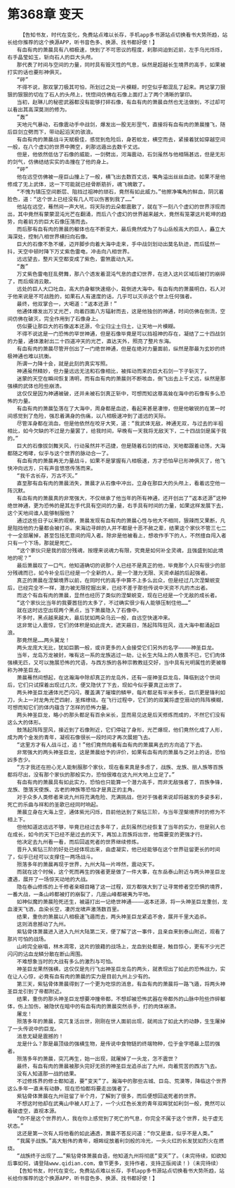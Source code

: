 # 第368章 变天
        【告知书友，时代在变化，免费站点难以长存，手机app多书源站点切换看书大势所趋，站长给你推荐的这个换源APP，听书音色多、换源、找书都好使！】
       有血有肉的萧晨具有八相极速，快到了不可思议的程度，刹那间迫到近前，左手乌光烁烁，右手晶莹如玉，斩向石人的巨大头颅。
       那代表了时间与空间的力量，同时具有毁灭性的气息，纵然是超越长生境界的高手，如果被打实的话也要形神俱灭。
       “砰”
       不得不说，那双掌刀极其可怕，所划过之处一片模糊，时空似乎都混乱了起来。两记掌刀狠狠的狠狠的切在了石人的头颅上，恍惚间仿佛在石像上面打上了两个清晰的掌印。
       当初，赵琳儿的秘密武器都没有能够打碎石像，有血有肉的萧晨自然也无法做到，不过却可以看出其高深莫测的修为。
       “轰”
       天地元气暴动，石像震动手中战剑，爆发出一股无形罡气，直接将有血有肉的萧晨撞飞，随后巨剑立劈而下，带动起滔天的骇浪。
       有血有肉的萧晨战斗天赋极佳，感觉到危险后，身若蛟龙，横空而去，紧接着犹如穿越空间一般，在八个虚幻的世界中腾空，刹那远遁出去数千丈远。
       但是，他依然低估了石像的威能，一剑劈出，河海震动，石剑虽然与他相隔甚远，但是无形的剑气，仿佛结结实实的击撞在了他的身上。
       “砰”
       他在远空仿佛被一座巨山撞上了一般，横飞出去数百丈远，嘴角溢出丝丝血迹。如果不是他修成了无上武体，这一下可能就已经骨断筋折，魂飞魄散了。
       “不愧为镇压空间断层、阻挡过祖神的顽石，竟然有如此威力。”他擦净嘴角的鲜血，阴沉着脸色，道：“这个世上已经没有几人可以伤害到我了……”
       他站在远空，蓦然间一声大吼，将天际的云朵都震散了，就在下一刻八个虚幻的世界浮现而出，其中竟然有蒙蒙混沌光芒在翻涌，而后八个虚幻的世界越来越大，竟然有笼罩这片乾坤的趋势，向着前方的巨大石像压落而去。
       而后那有血有肉的萧晨的躯体也在不断变大，最后竟然成为了与山岳般高大的巨人，矗立大海深处，控制八相世界横扫向石像。
       巨大的石像不急不缓，迈开脚步向着大海中走来，手中战剑划动出莫名轨迹，而后猛然一抖，天空中顿时降下万丈紫色雷电，冲击向八相世界。
       远远望去，整片天空都变成了紫色，雷煞震动九天。
       “轰”
       万丈紫色雷电狂乱劈舞，那八个透发着混沌气息的虚幻世界，在进入这片区域后被打的崩碎了，而后烟消云散。
       远处的巨人大口吐血，高大的身躯快速缩小，栽倒进大海中。有血有肉的萧晨明白，石人对于他来说是不可战胜的，如果石人有速度的话，几乎可以灭杀这个世上任何强者。
       最终，他双掌合一，大喝道：“返本还源！”
       他通体爆发出万丈光芒，向着四面八方辐射而去，这是他独创的神通，时间仿佛在倒流，空间仿佛在破灭，完全作用到了石像身上。
       仿似要让那巨大的石像返本还源，令尘归尘土归土，让天地一片模糊。
       不得不说这是一门恐怖的罕世神通，但是石像毕竟是可以挡祖神的存在，凝结了二十四战剑的力量，通体激射出二十四道冲天的光芒，直达天外，照亮了整片东海。
       有血有肉的萧晨尽管开创出了一门绝世神通，但是在绝对力量面前，纵然是那最为玄妙的终极神通也难以抗衡。
       所谓一力降十会，就是此刻的真实写照。
       神通虽然精妙，但力量远远无法和石像相比，被挥动而来的巨大石剑一下子斩灭了。
       迷蒙的天空在瞬间恢复清明，而有血有肉的萧晨则不断咳血，倒飞出去上千丈远，纵然是那强横的武体也险些崩溃。
       这仅仅是因为神通被破，还并未被石剑真正斩中，可想而知这尊高耸在海中的石像有多么恐怖的力量。
       有血有肉的萧晨坠落在了大海中，周身都是血迹，看起来甚是凄惨，但是他敏锐的在第一时间感觉到了危险，强忍着满身的伤痛，以八相极速冲到了遥远的天际。
       尽管浑身都在淌血，但是他依然在咬牙大笑，道：“我武体无敌，神通无双，与过去的半祖相比，如今欠缺的不过是力量罢了，给我时间，早晚有一天我将无敌天下，二十四战剑是属于我的。”
       巨大的石像拔剑舞天风，行动虽然并不迅捷，但是随着石剑的挥动，天地都跟着动荡，大海都随之咆哮，似乎与这个世界的脉动合一了。
       有血有肉的萧晨再无力量战斗，如果不是掌握有八相极速，方才恐怕早已形神俱灭了，他飞快冲向远方，只有声音悠悠传荡而来。
       “我千古长存，万古不灭。”
       直至那有血有肉的萧晨消失，萧晨才从石像中冲出，立身在那巨大的头颅上，看着远空他一阵沉默。
       有血有肉的萧晨真的非常强大，不仅继承了他当年的所有神通，还开创出了“返本还源”这种绝世神通，更为恐怖的是其左手代具有空间的力量，右手具有时间的力量，如果这样发展下去，这个天地间谁人能够制服他？
       通过这些日子以来的观察，萧晨发现有血有肉的萧晨心性与他大不相同，狠辣而又果断，凡是阻挡他的力量都会被打杀。来海边寻衅的人并不都是十恶不赦之辈，结果这个家伙不管三七二十一全部屠掉，甚至包括无意间的闯入者。除非是他被看上，想收作手下的人，不然擅自闯入者只有一个下场，那就是死亡。
       “这个家伙只是我的部分残魂，按理来说魂力有限，究竟是如何补全灵魂，且强盛到如此境地的呢？”
       最后萧晨叹了一口气，他知道确切的说那个人已经不是真正的他，毕竟那个人只有很少的部分残魂而已，如今补全后已经是一个全新的人，是一个潜力无限、天资卓越的后起强者。
       真正的萧晨在涅槃境界以前，在同时代的高手中算不上多么出众，但是经过几次涅槃蜕变后，已经完全不一样，潜力被无限挖掘出来，已经不差于那些传说中天资不凡的杰出者。
       而这个有血有肉的萧晨，显然也经历了类似的涅槃蜕变，现在已经是一个无敌的成长者。
       “这个家伙比当年的我要嚣狂的太多了，不过确实很少有人能够压制住他……”
       就在这时远空出现两个黑点，当下萧晨隐入了石像中。
       不多时，黑点越来越大，最后犹如两朵乌云一般，自远空快速冲来。
       这非常让人震惊，它们的体积是如此庞大，遮天蔽日，荡起阵阵狂风，连大海中都涌起巨浪。
       那竟然是……两头翼龙！
       两头龙庞大无比，犹如巨鹏一般，或许更多的人会接受它们另外的名字————神圣巨龙。
       当年，龙岛万龙被封，唯有这一系的龙族逃过一劫，让长生大陆上的人敬畏不已，它们肉体强横无匹，又可以施展恐怖的咒语，与西方族的各种宗教教廷交好，当中具有光明属性的更被尊称为神圣巨龙。
       萧晨蓦然间想起，在这瀚海中除却真正的龙岛外，还有一座神圣巨龙岛，降临到这个世间后，它们只试探着出现过几次，便又隐伏了下去，现如今似乎要真正出世了。
       两头神圣巨龙通体光芒闪闪，覆盖满了璀璨的鳞甲，每片都足有半米多长，巨爪更是锋利如刀，头上一对龙角光芒四射，圣辉缭绕。在飞行过程中，它们的的双翼将虚空扇动的阵阵模糊，可想而知它们的体内蕴含了怎样的恐怖力量。
       两头神圣巨龙，略小的那头都足有百余米长，显而易见这是后天修炼而成的，不然它们没有这么大的体形。
       鼓荡起阵阵罡风，接近到了石像附近，它们停驻了身形，光芒爆现，他们竟然化成了人形，成为两个金发的青年，凝视石像很长一段时间才再次展翅飞去。
       “这里方才有人战斗过，追！”他们竟然向着有血有肉的萧晨离去的方向追了下去。
       非常强大的两头神圣巨龙，这是萧晨给予的评价，如果有血有肉的萧晨与之对上的话，恐怕凶多吉少。
       “方才我还在担心无人能制服那个家伙，现在看来真是多虑了，战族、龙族、丽人族等百族都将尽出，没有那个家伙的那般实力，恐怕很难在这九州大地上立足了。”
       有血有肉的萧晨具有如此实力，恐怕也只能算一个潜力高手，而非无敌强者了，百族争锋，龙族、堕落天使族、古老的神族等恐怕才是真正的主角。
       对于众多人类修者来说九州将充满危险、充满挑战，但对于强者来说却将越发的多姿多彩，死亡的乐曲与祥和的圣歌已经同时响起。
       萧晨立身在大海上空，通体紫光闪烁，目前他达到了紫钻三阶，与当年涅槃境界时的修为不相上下。
       但他知道这远远不够，毕竟已经过去多年了，此刻虽然已经恢复了当年的实力，但是别人也在成长，如今的天下已经不是过去的天下，再加上百族将出世，他需要变的更强才行。
       他决定去九州看一看，而后回返死者的世界继续修炼。
       晋升入紫钻三阶的好处已经体现出来，由虚凝实，他已经能够在这个世界驻留更长的时间了，似乎已经可以支撑住一两场战斗。
       殒落多年的萧晨再现于世界，九州大陆一片哗然，震动天下。
       而就在这个时候，这个死而再生的强者更是做了一件大事，在东岳泰山附近与两头神圣巨龙遭遇，展开了一场惊天动地的大战。
       隐在泰山修炼的上千修者亲眼目睹了这一过程，双方都强大到了让寻常修者空恐惧的境界，一番大战，一条山岭都被打的崩裂了，几座山峰都被夷为平地。
       如神似魔的萧晨险死还生，被逼打出一记绝世神通————返本还源，将一头神圣巨龙重创，龙血漫天飞洒，血染长空，凄厉龙啸声激荡数百里。
       结果，重伤的萧晨以八相极速飞遁而去，两头神圣巨龙紧追不舍，展开千里大追杀。
       这则消息撼动了九州。
       紫钻骨体萧晨进入进入九州大陆第二天，便了解了这一事件，且亲自来到泰山附近，观看了那片可怕的战场。
       山岭完全崩塌，林木凋零，这片的狼藉的战场上，龙血到处都是，触目惊心，更有不少光芒闪闪的沾血龙鳞分散在断山周围。
       不难想象当时的大战有多么的激烈与可怕。
       神圣巨龙果然强横，这仅仅是先行飞出神圣巨龙岛的两头，就表现出了如此的恐怖战力，实在让人心惊，必竟有血有肉的萧晨的实力是目前九州上少有的。
       第三天，紫钻骨体萧晨得到了一个更为吃惊的消息，有血有肉的萧晨将一路飞遁，将两头神圣巨龙引到了帝都附近。
       结果，重伤的那头神圣巨龙想要冲撞帝都，不想却被恐怖武器在帝都外的山脉中险些炸碎躯体，伤上加伤，被隐伏在暗中的有血有肉的萧晨突然杀手，打的肉体崩溃。
       屠龙！
       殒落多年的萧晨，突兀复活出世，刚刚在世人面前出现，就闹出了如此大的动静，生生屠掉了一头传说中的巨龙。
       消息无疑是震撼的！
       龙是什么？那是最顶级的强横生物，是传说中食物链的终端物种，位于金字塔最上层的强者。
       殒落多年的萧晨，突兀再生，始一出现，就屠掉了一头龙，怎不震世？
       最终，有血有肉的萧晨被那头完好无损的神圣巨龙追杀出了九州，向着荒苦的西方飞去。
       没有人知道那一战的结果。
       不过修炼界的修士都知道，要“变天”了。瀚海中的那些古城、巨岛、荒漠等，降临这个世界这么多年一直未有动静，现在恐怕都将要走出强者了。
       紫钻骨体萧晨在九州驻留了半个月，了解到了很多，而后便想回返死者的世界。
       不想这时他却在武夷山中被人盯上了，一个火红色长发的青年双眸犹如利剑一般，竟然可以看破虚空，直视本源。
       “你不是这个世界的人，我在你上感觉到了死亡的气息，你完全不属于这个世界，处于虚无状态。”
       这还是第一次有人将他看的如此通透，萧晨不答反问道：“你又是谁，似乎不是人类。”
       “我属于战族。”高大魁伟的青年，眼眸绽放着利剑般的冷光，一头火红的长发犹如烈火在燃烧。
       “战族终于出现了……”紫钻骨体萧晨自语，他知道九州将彻底“变天”了。(未完待续，如欲知后事如何，请登陆www.qidian.com，章节更多，支持作者，支持正版阅读！)（未完待续）
       【告知书友，时代在变化，免费站点难以长存，手机app多书源站点切换看书大势所趋，站长给你推荐的这个换源APP，听书音色多、换源、找书都好使！】